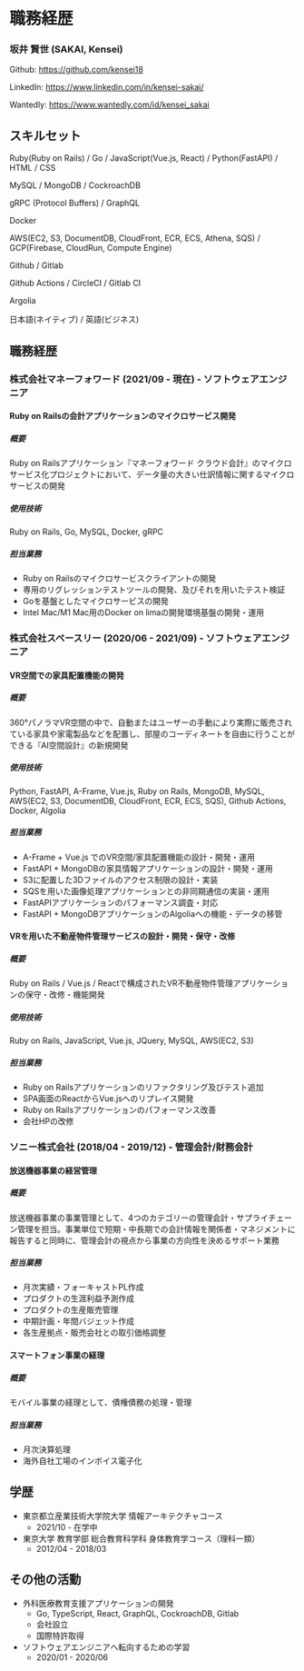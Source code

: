 # 職務経歴

### 坂井 賢世 (SAKAI, Kensei)

Github: https://github.com/kensei18

LinkedIn: https://www.linkedin.com/in/kensei-sakai/

Wantedly: https://www.wantedly.com/id/kensei_sakai

## スキルセット

Ruby(Ruby on Rails) / Go / JavaScript(Vue.js, React) / Python(FastAPI) / HTML / CSS

MySQL / MongoDB / CockroachDB

gRPC (Protocol Buffers) / GraphQL

Docker

AWS(EC2, S3, DocumentDB, CloudFront, ECR, ECS, Athena, SQS) / GCP(Firebase, CloudRun, Compute Engine)

Github / Gitlab

Github Actions / CircleCI / Gitlab CI

Argolia

日本語(ネイティブ) / 英語(ビジネス)

## 職務経歴

### 株式会社マネーフォワード (2021/09 - 現在) - ソフトウェアエンジニア

#### Ruby on Railsの会計アプリケーションのマイクロサービス開発

##### 概要

Ruby on Railsアプリケーション『マネーフォワード クラウド会計』のマイクロサービス化プロジェクトにおいて、データ量の大きい仕訳情報に関するマイクロサービスの開発

##### 使用技術

Ruby on Rails, Go, MySQL, Docker, gRPC

##### 担当業務

- Ruby on Railsのマイクロサービスクライアントの開発
- 専用のリグレッションテストツールの開発、及びそれを用いたテスト検証
- Goを基盤としたマイクロサービスの開発
- Intel Mac/M1 Mac用のDocker on limaの開発環境基盤の開発・運用

### 株式会社スペースリー (2020/06 - 2021/09) - ソフトウェアエンジニア

#### VR空間での家具配置機能の開発

##### 概要

360°パノラマVR空間の中で、自動またはユーザーの手動により実際に販売されている家具や家電製品などを配置し、部屋のコーディネートを自由に行うことができる『AI空間設計』の新規開発

##### 使用技術

Python, FastAPI, A-Frame, Vue.js, Ruby on Rails, MongoDB, MySQL, AWS(EC2, S3, DocumentDB, CloudFront, ECR, ECS, SQS), Github Actions, Docker, Algolia

##### 担当業務

- A-Frame + Vue.js でのVR空間/家具配置機能の設計・開発・運用
- FastAPI + MongoDBの家具情報アプリケーションの設計・開発・運用
- S3に配置した3Dファイルのアクセス制限の設計・実装
- SQSを用いた画像処理アプリケーションとの非同期通信の実装・運用
- FastAPIアプリケーションのパフォーマンス調査・対応
- FastAPI + MongoDBアプリケーションのAlgoliaへの機能・データの移管

#### VRを用いた不動産物件管理サービスの設計・開発・保守・改修

##### 概要

Ruby on Rails / Vue.js / Reactで構成されたVR不動産物件管理アプリケーションの保守・改修・機能開発

##### 使用技術

Ruby on Rails, JavaScript, Vue.js, JQuery, MySQL, AWS(EC2, S3)

##### 担当業務

- Ruby on Railsアプリケーションのリファクタリング及びテスト追加
- SPA画面のReactからVue.jsへのリプレイス開発
- Ruby on Railsアプリケーションのパフォーマンス改善
- 会社HPの改修

### ソニー株式会社 (2018/04 - 2019/12) - 管理会計/財務会計

#### 放送機器事業の経営管理

##### 概要

放送機器事業の事業管理として、4つのカテゴリーの管理会計・サプライチェーン管理を担当。事業単位で短期・中長期での会計情報を関係者・マネジメントに報告すると同時に、管理会計の視点から事業の方向性を決めるサポート業務

##### 担当業務

- 月次実績・フォーキャストPL作成
- プロダクトの生涯利益予測作成
- プロダクトの生産販売管理
- 中期計画・年間バジェット作成
- 各生産拠点・販売会社との取引価格調整

#### スマートフォン事業の経理

##### 概要

モバイル事業の経理として、債権債務の処理・管理

##### 担当業務

- 月次決算処理
- 海外自社工場のインボイス電子化

## 学歴

- 東京都立産業技術大学院大学 情報アーキテクチャコース
  - 2021/10 - 在学中
- 東京大学 教育学部 総合教育科学科 身体教育学コース（理科一類）
  - 2012/04 - 2018/03

## その他の活動

- 外科医療教育支援アプリケーションの開発
  - Go, TypeScript, React, GraphQL, CockroachDB, Gitlab
  - 会社設立
  - 国際特許取得
- ソフトウェアエンジニアへ転向するための学習
  - 2020/01 - 2020/06
